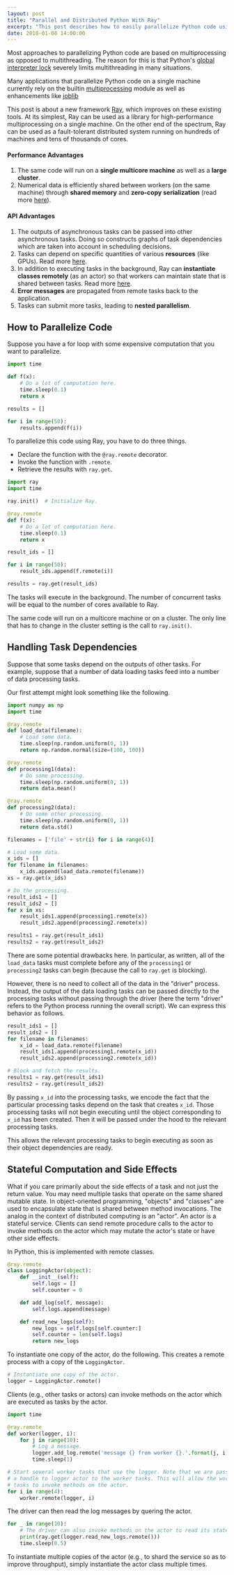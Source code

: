 ```yaml
---
layout: post
title: "Parallel and Distributed Python With Ray"
excerpt: "This post describes how to easily parallelize Python code using Ray."
date: 2018-01-08 14:00:00
---
```


Most approaches to parallelizing Python code are based on multiprocessing as
opposed to multithreading. The reason for this is that Python's [global
interpreter lock][6] severely limits multithreading in many situations.

Many applications that parallelize Python code on a single machine currently
rely on the builtin [multiprocessing][2] module as well as enhancements like
[joblib][7]

This post is about a new framework [Ray][1], which improves on these existing
tools. At its simplest, Ray can be used as a library for high-performance
multiprocessing on a single machine. On the other end of the spectrum, Ray can
be used as a fault-tolerant distributed system running on hundreds of machines
and tens of thousands of cores.

#### Performance Advantages

1. The same code will run on a **single multicore machine** as well as a **large
   cluster**.
2. Numerical data is efficiently shared between workers (on the same machine)
   through **shared memory** and **zero-copy serialization** (read more
   [here][3]).

#### API Advantages

1. The outputs of asynchronous tasks can be passed into other asynchronous
   tasks. Doing so constructs graphs of task dependencies which are taken into
   account in scheduling decisions.
2. Tasks can depend on specific quantities of various **resources** (like GPUs).
   Read more [here][4].
3. In addition to executing tasks in the background, Ray can **instantiate
   classes remotely** (as an actor) so that workers can maintain state that is
   shared between tasks. Read more [here][5].
4. **Error messages** are propagated from remote tasks back to the application.
5. Tasks can submit more tasks, leading to **nested parallelism**.

## How to Parallelize Code

Suppose you have a for loop with some expensive computation that you want to
parallelize.

```python
import time

def f(x):
    # Do a lot of computation here.
    time.sleep(0.1)
    return x

results = []

for i in range(50):
    results.append(f(i))
```

To parallelize this code using Ray, you have to do three things.

- Declare the function with the `@ray.remote` decorator.
- Invoke the function with `.remote`.
- Retrieve the results with `ray.get`.

```python
import ray
import time

ray.init()  # Initialize Ray.

@ray.remote
def f(x):
    # Do a lot of computation here.
    time.sleep(0.1)
    return x

result_ids = []

for i in range(50):
    result_ids.append(f.remote(i))

results = ray.get(result_ids)
```

The tasks will execute in the background. The number of concurrent tasks will be
equal to the number of cores available to Ray.

The same code will run on a multicore machine or on a cluster. The only line that has to
change in the cluster setting is the call to `ray.init()`.

## Handling Task Dependencies

Suppose that some tasks depend on the outputs of other tasks. For example,
suppose that a number of data loading tasks feed into a number of data
processing tasks.

Our first attempt might look something like the following.

```python
import numpy as np
import time

@ray.remote
def load_data(filename):
    # Load some data.
    time.sleep(np.random.uniform(0, 1))
    return np.random.normal(size=(100, 100))

@ray.remote
def processing1(data):
    # Do some processing.
    time.sleep(np.random.uniform(0, 1))
    return data.mean()

@ray.remote
def processing2(data):
    # Do some other processing.
    time.sleep(np.random.uniform(0, 1))
    return data.std()

filenames = ['file' + str(i) for i in range(4)]

# Load some data.
x_ids = []
for filename in filenames:
    x_ids.append(load_data.remote(filename))
xs = ray.get(x_ids)

# Do the processing.
result_ids1 = []
result_ids2 = []
for x in xs:
    result_ids1.append(processing1.remote(x))
    result_ids2.append(processing2.remote(x))

results1 = ray.get(result_ids1)
results2 = ray.get(result_ids2)
```

There are some potential drawbacks here. In particular, as written, all of the
`load_data` tasks must complete before any of the `processing1` or `processing2`
tasks can begin (because the call to `ray.get` is blocking).

However, there is no need to collect all of the data in the "driver" process.
Instead, the output of the data loading tasks can be passed directly to the
processing tasks without passing through the driver (here the term "driver"
refers to the Python process running the overall script). We can express this
behavior as follows.

```python
result_ids1 = []
result_ids2 = []
for filename in filenames:
    x_id = load_data.remote(filename)
    result_ids1.append(processing1.remote(x_id))
    result_ids2.append(processing2.remote(x_id))

# Block and fetch the results.
results1 = ray.get(result_ids1)
results2 = ray.get(result_ids2)
```

By passing `x_id` into the processing tasks, we encode the fact that the
particular processing tasks depend on the task that creates `x_id`. Those
processing tasks will not begin executing until the object corresponding to `x_id`
has been created. Then it will be passed under the hood to the relevant processing
tasks.

This allows the relevant processing tasks to begin executing as soon as their
object dependencies are ready.

## Stateful Computation and Side Effects

What if you care primarily about the side effects of a task and not just the
return value. You may need multiple tasks that operate on the same shared
mutable state. In object-oriented programming, "objects" and "classes" are used
to encapsulate state that is shared between method invocations. The analog in
the context of distributed computing is an "actor". An actor is a stateful
service. Clients can send remote procedure calls to the actor to invoke methods
on the actor which may mutate the actor's state or have other side effects.

In Python, this is implemented with remote classes.

```python
@ray.remote
class LoggingActor(object):
    def __init__(self):
        self.logs = []
        self.counter = 0

    def add_log(self, message):
        self.logs.append(message)

    def read_new_logs(self):
        new_logs = self.logs[self.counter:]
        self.counter = len(self.logs)
        return new_logs
```

To instantiate one copy of the actor, do the following. This creates a remote process
with a copy of the `LoggingActor`.

```python
# Instantiate one copy of the actor.
logger = LoggingActor.remote()
```

Clients (e.g., other tasks or actors) can invoke methods on the actor which are
executed as tasks by the actor.

```python
import time

@ray.remote
def worker(logger, i):
    for j in range(10):
        # Log a message.
        logger.add_log.remote('message {} from worker {}.'.format(j, i))
        time.sleep(1)

# Start several worker tasks that use the logger. Note that we are passing
# a handle to logger actor to the worker tasks. This will allow the worker
# tasks to invoke methods on the actor.
for i in range(4):
    worker.remote(logger, i)
```

The driver can then read the log messages by quering the actor.

```python
for _ in range(10):
    # The driver can also invoke methods on the actor to read its state.
    print(ray.get(logger.read_new_logs.remote()))
    time.sleep(0.5)
```

To instantiate multiple copies of the actor (e.g., to shard the service so as to
improve throughput), simply instantiate the actor class multiple times.

[1]: http://github.com/ray-project/ray
[2]: https://docs.python.org/2/library/multiprocessing.html
[3]: https://ray-project.github.io/2017/10/15/fast-python-serialization-with-ray-and-arrow.html
[4]: http://ray.readthedocs.io/en/latest/resources.html
[5]: http://ray.readthedocs.io/en/latest/actors.html
[6]: https://wiki.python.org/moin/GlobalInterpreterLock
[7]: http://pythonhosted.org/joblib/
